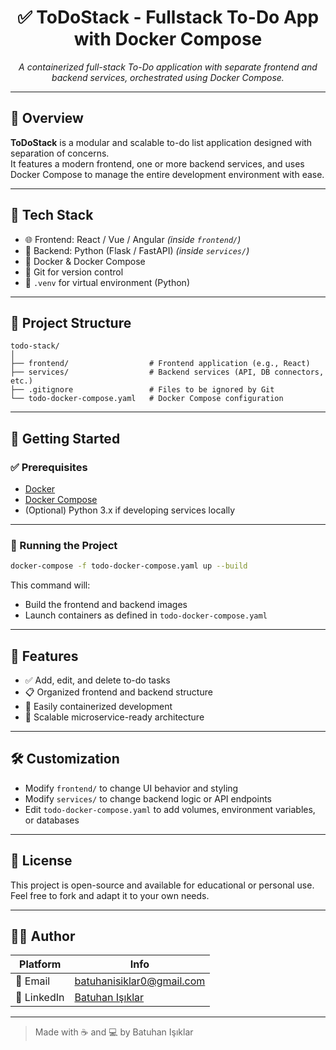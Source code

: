 
<div align="center">
  <h1>✅ ToDoStack - Fullstack To-Do App with Docker Compose</h1>
</div>

<p align="center">
  <em>A containerized full-stack To-Do application with separate frontend and backend services, orchestrated using Docker Compose.</em>
</p>

---

## 📌 Overview

**ToDoStack** is a modular and scalable to-do list application designed with separation of concerns.  
It features a modern frontend, one or more backend services, and uses Docker Compose to manage the entire development environment with ease.

---

## 🧰 Tech Stack

- 🌐 Frontend: React / Vue / Angular *(inside `frontend/`)*
- 🐍 Backend: Python (Flask / FastAPI) *(inside `services/`)*
- 🐳 Docker & Docker Compose
- 🐙 Git for version control
- 📁 `.venv` for virtual environment (Python)

---

## 📁 Project Structure

```
todo-stack/
│
├── frontend/                  # Frontend application (e.g., React)
├── services/                  # Backend services (API, DB connectors, etc.)
├── .gitignore                 # Files to be ignored by Git
└── todo-docker-compose.yaml   # Docker Compose configuration
```

---

## 🚀 Getting Started

### ✅ Prerequisites

- [Docker](https://www.docker.com/)
- [Docker Compose](https://docs.docker.com/compose/)
- (Optional) Python 3.x if developing services locally

---

### 🧪 Running the Project

```bash
docker-compose -f todo-docker-compose.yaml up --build
```

This command will:
- Build the frontend and backend images
- Launch containers as defined in `todo-docker-compose.yaml`

---

## 🎯 Features

- ✅ Add, edit, and delete to-do tasks
- 📋 Organized frontend and backend structure
- 🐳 Easily containerized development
- 🔄 Scalable microservice-ready architecture

---

## 🛠️ Customization

- Modify `frontend/` to change UI behavior and styling
- Modify `services/` to change backend logic or API endpoints
- Edit `todo-docker-compose.yaml` to add volumes, environment variables, or databases

---

## 📄 License

This project is open-source and available for educational or personal use.  
Feel free to fork and adapt it to your own needs.

---

## 🙋‍♂️ Author

| Platform | Info |
|----------|------|
| 📧 Email | [batuhanisiklar0@gmail.com](mailto:batuhanisiklar0@gmail.com) |
| 💼 LinkedIn | [Batuhan Işıklar](https://www.linkedin.com/in/batuhanisiklar/) |

---

> Made with ☕ and 💻 by Batuhan Işıklar
